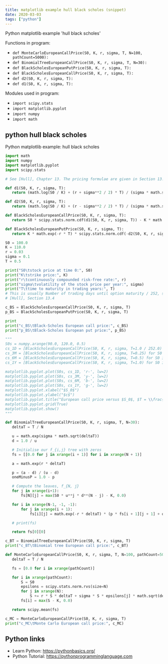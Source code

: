 ```yaml
---
title: matplotlib example hull black scholes (snippet)
date: 2020-03-03
tags: ["python"]
---
```

Python matplotlib example 'hull black scholes'

Functions in program: 
* `def MonteCarloEuropeanCallPrice(S0, K, r, sigma, T, N=100, pathCount=5000):`
* `def BinomialTreeEuropeanCallPrice(S0, K, r, sigma, T, N=30):`
* `def BlackScholesEuropeanPutPrice(S0, K, r, sigma, T):`
* `def BlackScholesEuropeanCallPrice(S0, K, r, sigma, T):`
* `def d2(S0, K, r, sigma, T):`
* `def d1(S0, K, r, sigma, T):`

Modules used in program: 
* `import scipy.stats`
* `import matplotlib.pyplot`
* `import numpy`
* `import math`

## python hull black scholes

Python matplotlib example: hull black scholes

```python
import math
import numpy
import matplotlib.pyplot
import scipy.stats

# See [Hull], Chapter 13. The pricing formulae are given in Section 13.8

def d1(S0, K, r, sigma, T):
   return (math.log(S0 / K) + (r + sigma**2 / 2) * T) / (sigma * math.sqrt(T))

def d2(S0, K, r, sigma, T):
   return (math.log(S0 / K) + (r - sigma**2 / 2) * T) / (sigma * math.sqrt(T))

def BlackScholesEuropeanCallPrice(S0, K, r, sigma, T):
   return S0 * scipy.stats.norm.cdf(d1(S0, K, r, sigma, T)) - K * math.exp(-r * T) * scipy.stats.norm.cdf(d2(S0, K, r, sigma, T))

def BlackScholesEuropeanPutPrice(S0, K, r, sigma, T):
   return K * math.exp(-r * T) * scipy.stats.norm.cdf(-d2(S0, K, r, sigma, T)) - S0 * scipy.stats.norm.cdf(-d1(S0, K, r, sigma, T))

S0 = 100.0
K = 110.0
r = 0.03
sigma = 0.1
T = 0.5

print("S0\tstock price at time 0:", S0)
print("K\tstrike price:", K)
print("r\tcontinuously compounded risk-free rate:", r)
print("sigma\tvolatility of the stock price per year:", sigma)
print("T\ttime to maturity in trading years:", T)
# This is usually Number of trading days until option maturity / 252, see
# [Hull], Section 13.4

c_BS = BlackScholesEuropeanCallPrice(S0, K, r, sigma, T)
p_BS = BlackScholesEuropeanPutPrice(S0, K, r, sigma, T)

print
print("c_BS\tBlack-Scholes European call price:", c_BS)
print("p_BS\tBlack-Scholes European put price:", p_BS)

"""
S0s = numpy.arange(90.0, 120.0, 0.5)
cs_1D = [BlackScholesEuropeanCallPrice(S0, K, r, sigma, T=1.0 / 252.0) for S0 in S0s]
cs_3M = [BlackScholesEuropeanCallPrice(S0, K, r, sigma, T=0.25) for S0 in S0s]
cs_6M = [BlackScholesEuropeanCallPrice(S0, K, r, sigma, T=0.5) for S0 in S0s]
cs_1Y = [BlackScholesEuropeanCallPrice(S0, K, r, sigma, T=1.0) for S0 in S0s]

matplotlib.pyplot.plot(S0s, cs_1D, 'r-', lw=2)
matplotlib.pyplot.plot(S0s, cs_3M, 'y-', lw=2)
matplotlib.pyplot.plot(S0s, cs_6M, 'b-', lw=2)
matplotlib.pyplot.plot(S0s, cs_1Y, 'g-', lw=2)
matplotlib.pyplot.xlabel("$S_0$")
matplotlib.pyplot.ylabel("$c$")
matplotlib.pyplot.title("European call price versus $S_0$, $T = \\frac{1}{252}, \\frac{1}{4}, \\frac{1}{2}, 1$")
matplotlib.pyplot.grid(True)
matplotlib.pyplot.show()
"""

def BinomialTreeEuropeanCallPrice(S0, K, r, sigma, T, N=30):
   deltaT = T / N

   u = math.exp(sigma * math.sqrt(deltaT))
   d = 1.0 / u

   # Initialise our f_{i,j} tree with zeros
   fs = [[0.0 for j in xrange(i + 1)] for i in xrange(N + 1)]

   a = math.exp(r * deltaT)

   p = (a - d) / (u - d)
   oneMinusP = 1.0 - p

   # Compute the leaves, f_{N, j}
   for j in xrange(i+1):
       fs[N][j] = max(S0 * u**j * d**(N - j) - K, 0.0)

   for i in xrange(N-1, -1, -1):
       for j in xrange(i + 1):
           fs[i][j] = math.exp(-r * deltaT) * (p * fs[i + 1][j + 1] + oneMinusP * fs[i + 1][j])

   # print(fs)

   return fs[0][0]

c_BT = BinomialTreeEuropeanCallPrice(S0, K, r, sigma, T)
print("c_BT\tBinomial tree European call price:", c_BT)

def MonteCarloEuropeanCallPrice(S0, K, r, sigma, T, N=100, pathCount=5000):
   deltaT = T / N

   fs = [0.0 for i in xrange(pathCount)]

   for i in xrange(pathCount):
       S = S0
       epsilons = scipy.stats.norm.rvs(size=N)
       for j in xrange(N):
           S += r * S * deltaT + sigma * S * epsilons[j] * math.sqrt(deltaT)
       fs[i] = max(S - K, 0.0)

   return scipy.mean(fs)

c_MC = MonteCarloEuropeanCallPrice(S0, K, r, sigma, T)
print("c_MC\tMonte Carlo European call price:", c_MC)

```

## Python links

- Learn Python: https://pythonbasics.org/
- Python Tutorial: https://pythonprogramminglanguage.com
